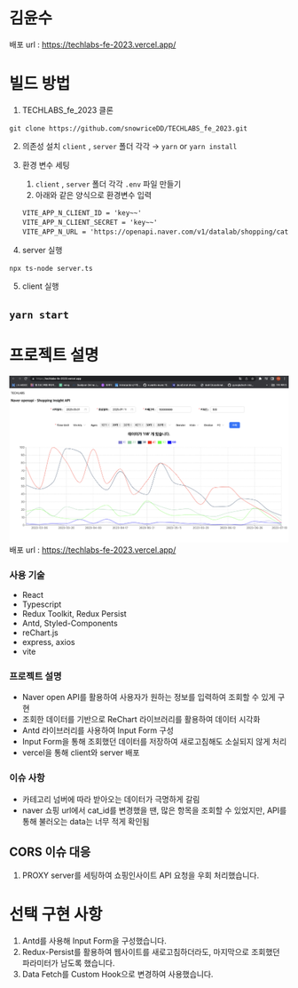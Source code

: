 # 김윤수
배포 url : https://techlabs-fe-2023.vercel.app/

# 빌드 방법
1. TECHLABS_fe_2023 클론

 `git clone https://github.com/snowriceDD/TECHLABS_fe_2023.git`

2. 의존성 설치
`client` , `server` 폴더 각각 → `yarn` or `yarn install`

3. 환경 변수 세팅
    1. `client` , `server` 폴더 각각 `.env` 파일 만들기
    2. 아래와 같은 양식으로 환경변수 입력
    
    ```markdown
    VITE_APP_N_CLIENT_ID = 'key~~'
    VITE_APP_N_CLIENT_SECRET = 'key~~'
    VITE_APP_N_URL = 'https://openapi.naver.com/v1/datalab/shopping/category/keyword/age'
    ```
    

4. server 실행

`npx ts-node server.ts`

5. client 실행

`yarn start`
---

# 프로젝트 설명
![working](./public/working.png)
배포 url : https://techlabs-fe-2023.vercel.app/

### 사용 기술
- React
- Typescript
- Redux Toolkit, Redux Persist
- Antd, Styled-Components
- reChart.js
- express, axios
- vite

### 프로젝트 설명
- Naver open API를 활용하여 사용자가 원하는 정보를 입력하여 조회할 수 있게 구현
- 조회한 데이터를 기반으로 ReChart 라이브러리를 활용하여 데이터 시각화
- Antd 라이브러리를 사용하여 Input Form 구성
- Input Form을 통해 조회했던 데이터를 저장하여 새로고침해도 소실되지 않게 처리
- vercel을 통해 client와 server 배포

### 이슈 사항
- 카테고리 넘버에 따라 받아오는 데이터가 극명하게 갈림
- naver 쇼핑 url에서 cat_id를 변경했을 땐, 많은 항목을 조회할 수 있었지만, 
    API를 통해 불러오는 data는 너무 적게 확인됨

## CORS 이슈 대응
1. PROXY server를 세팅하여 쇼핑인사이트 API 요청을 우회 처리했습니다.

# 선택 구현 사항
1. Antd를 사용해 Input Form을 구성했습니다.
2. Redux-Persist를 활용하여 웹사이트를 새로고침하더라도, 마지막으로 조회했던 파라미터가 남도록 했습니다.
3. Data Fetch를 Custom Hook으로 변경하여 사용했습니다.